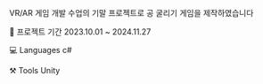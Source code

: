 


VR/AR 게임 개발 수업의 기말 프로젝트로 공 굴리기 게임을 제작하였습니다 

📁 프로젝트 기간
2023.10.01 ~ 2024.11.27


💻 Languages
c#

⚒️ Tools
Unity

